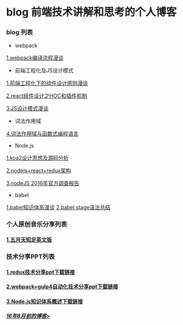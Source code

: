 # blog 前端技术讲解和思考的个人博客

### blog 列表

- webpack

[1.webpack编译流程漫谈](https://github.com/slashhuang/blog/issues/1)

- 前端工程化及JS设计模式

[1.前端工程化下的组件设计原则漫谈](https://github.com/slashhuang/blog/issues/5)

[2.react组件设计之HOC和插件机制](https://github.com/slashhuang/blog/blob/master/essays/react/design.md)

[3.JS设计模式漫谈](./essays/design-patterns.md)

- 词法作用域

[4.词法作用域与函数式编程语言](https://github.com/slashhuang/blog/issues/8)

- Node.js

[1.koa2设计思想及源码分析](https://github.com/slashhuang/blog/blob/master/essays/koa.md)

[2.nodejs+react+redux架构](./essays/node_fe_architechture.md)

[3.nodeJS 2016年官方调查报告](./essays/nodejs-2016.md)

- babel

[1.babel知识体系漫谈](./essays/tech-diary/babel.md)
[2.babel stage语法总结](./essays/tech-diary/babel杂谈.md)



### 个人原创音乐分享列表
#### [1.五月天知足英文版](./essays/band/【原创】拥抱英文版.md)



### 技术分享PPT列表

#### [1.redux技术分享ppt下载链接](./ppt-share/ppt-for-redux.key?raw=true)

#### [2.webpack+gulp4自动化技术分享ppt下载链接](https://github.com/slashhuang/blog/blob/master/ppt-share/webpack-babel-gulp.key?raw=true)

#### [3.Node.js知识体系概述下载链接](https://github.com/slashhuang/blog/blob/master/ppt-share/node-share.key?raw=true)

##### [16年8月前的博客>](http://slashhuang.github.io/)


